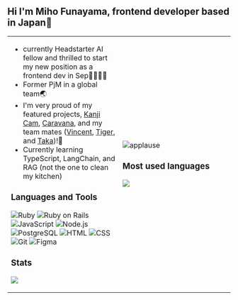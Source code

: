## Hi I'm Miho Funayama, frontend developer based in Japan👋
<table>
  <tr>
    <td width="50%">

- currently Headstarter AI fellow and thrilled to start my new position as a frontend dev in Sep👩🏻‍💻🎉
- Former PjM in a global team🌏
- I'm very proud of my featured projects, [Kanji Cam](https://kanji-cam-miho-2cba8719681c.herokuapp.com/), [Caravana](https://caravana-miho-328b8c5c8cfd.herokuapp.com/), and my team mates ([Vincent](https://github.com/NHV33), [Tiger](https://github.com/Toralulu), and [Taka](https://github.com/tak-hiro0503))!🎊
- Currently learning TypeScript, LangChain, and RAG (not the one to clean my kitchen)

### Languages and Tools
![Ruby](https://img.shields.io/badge/-Ruby-3776AB?style=flat&logo=Ruby&logoColor=white)
![Ruby on Rails](https://img.shields.io/badge/-Ruby_on_Rails-3776AB?style=flat&logo=Rubyonrails&logoColor=white)
![JavaScript](https://img.shields.io/badge/-JavaScript-3776AB?style=flat&logo=JavaScript&logoColor=white)
![ Node.js](https://img.shields.io/badge/-Node.js-3776AB?style=flat&logo=Node.js&logoColor=white)
![PostgreSQL](https://img.shields.io/badge/-PostgreSQL-3776AB?style=flat&logo=postgresql&logoColor=white)
![HTML](https://img.shields.io/badge/-HTML-3776AB?style=flat&logo=HTML5&logoColor=white)
![CSS](https://img.shields.io/badge/-CSS-3776AB?style=flat&logo=CSS3&logoColor=white)
![Git](https://img.shields.io/badge/-Git-3776AB?style=flat&logo=Git&logoColor=white)
![Figma](https://img.shields.io/badge/-Figma-3776AB?style=flat&logo=Figma&logoColor=white)

### Stats
<img 
   src="https://github-readme-stats.vercel.app/api?username=funamioh&show_icons=true&theme=radical" 
/>

<!--
**funamioh/funamioh** is a ✨ _special_ ✨ repository because its `README.md` (this file) appears on your GitHub profile.

Here are some ideas to get you started:-->

</td>
    <td width="50%">

![applause](https://media.giphy.com/media/QBC5foQmcOkdq/giphy.gif)

### Most used languages
![](https://github-readme-stats.vercel.app/api/top-langs/?username=funamioh&layout=compact)


</td>
  </tr>
</table>
